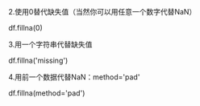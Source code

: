 

2.使用0替代缺失值（当然你可以用任意一个数字代替NaN）

df.fillna(0)

3.用一个字符串代替缺失值

df.fillna('missing')

4.用前一个数据代替NaN：method='pad'

df.fillna(method='pad')
